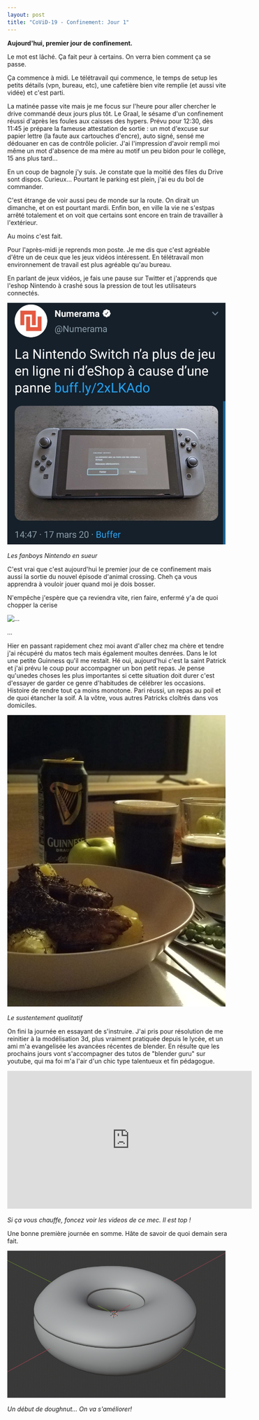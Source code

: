 ```yaml
---
layout: post
title: "CoViD-19 - Confinement: Jour 1"
---
```


**Aujourd'hui, premier jour de confinement.**

Le mot est lâché. Ça fait peur à certains. On verra bien comment ça se passe.

Ça commence à midi. Le télétravail qui commence, le temps de setup les petits détails (vpn, bureau, etc), une cafetière bien vite remplie (et aussi vite vidée) et c'est parti.

La matinée passe vite mais je me focus sur l'heure pour aller chercher le drive commandé deux jours plus tôt. Le Graal, le sésame d'un confinement réussi d'après les foules aux caisses des hypers. Prévu pour 12:30, dès 11:45 je prépare la fameuse attestation de sortie : un mot d'excuse sur papier lettre (la faute aux cartouches d'encre), auto signé, sensé me dédouaner en cas de contrôle policier. J'ai l'impression d'avoir rempli moi même un mot d'absence de ma mère au motif un peu bidon pour le collège, 15 ans plus tard...

En un coup de bagnole j'y suis. Je constate que la moitié des files du Drive sont dispos. Curieux... Pourtant le parking est plein, j'ai eu du bol de commander.

C'est étrange de voir aussi peu de monde sur la route. On dirait un dimanche, et on est pourtant mardi. Enfin bon, en ville la vie ne s'estpas arrêté totalement et on voit que certains sont encore en train de travailler à l'extérieur.

Au moins c'est fait.



Pour l'après-midi je reprends mon poste. Je me dis que c'est agréable d'être un de ceux que les jeux vidéos intéressent. En télétravail mon environnement de travail est plus agréable qu'au bureau.

En parlant de jeux vidéos, je fais une pause sur Twitter et j'apprends que l'eshop Nintendo à crashé sous la pression de tout les utilisateurs connectés. 


<img src="/images/eshop.jpg" width="500">

*Les fanboys Nintendo en sueur*


C'est vrai que c'est aujourd'hui le premier jour de ce confinement mais aussi la sortie du nouvel épisode d'animal crossing. Cheh ça vous apprendra à vouloir jouer quand moi je dois bosser.


N'empêche j'espère que ça reviendra vite, rien faire, enfermé y'a de quoi chopper la cerise

![...](https://media.giphy.com/media/i64kgTkIZoGGs/giphy.gif)

*...*


Hier en passant rapidement chez moi avant d'aller chez ma chère et tendre j'ai récupéré du matos tech mais également moultes denrées. Dans le lot une petite Guinness qu'il me restait. Hé oui, aujourd'hui c'est la saint Patrick et j'ai prévu le coup pour accompagner un bon petit repas. Je pense qu'unedes choses les plus importantes si cette situation doit durer c'est d'essayer de garder ce genre d'habitudes de célébrer les occasions. Histoire de rendre tout ça moins monotone. Pari réussi, un repas au poil et de quoi étancher la soif. A la vôtre, vous autres Patricks cloîtrés dans vos domiciles.

<img src="/images/guinness.jpg" width="500">

*Le sustentement qualitatif*



On fini la journée en essayant de s'instruire.
J'ai pris pour résolution de me reinitier à la modélisation 3d, plus vraiment pratiquée depuis le lycée, et un ami m'a evangelisée les avancées récentes de blender.
En résulte que les prochains jours vont s'accompagner des tutos de "blender guru" sur youtube, qui ma foi m'a l'air d'un chic type talentueux et fin pédagogue.



<iframe width="560" height="315" src="https://www.youtube.com/embed/TPrnSACiTJ4" frameborder="0" allow="autoplay; encrypted-media" allowfullscreen></iframe>

*Si ça vous chauffe, foncez voir les videos de ce mec. Il est top !*


Une bonne première journée en somme. Hâte de savoir de quoi demain sera fait.


<img src="/images/doughnut.PNG" width="500">

*Un début de doughnut... On va s'améliorer!*


